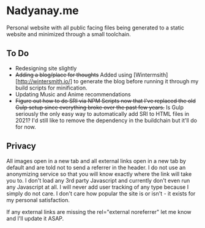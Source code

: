 # Nadyanay.me

Personal website with all public facing files being generated to a static website and minimized through a small toolchain.

## To Do

-   Redesigning site slightly
-   ~~Adding a blog/place for thoughts~~ Added using [Wintermsith][http://wintersmith.io/] to generate the blog before running it through my build scripts for minification.
-   Updating Music and Anime recommendations
-   ~~Figure out how to do SRI via NPM Scripts now that I've replaced the old Gulp setup since everything broke over the past few years.~~ Is Gulp seriously the only easy way to automatically add SRI to HTML files in 2021? I'd still like to remove the dependency in the buildchain but it'll do for now.

## Privacy

All images open in a new tab and all external links open in a new tab by default and are told not to send a referrer in the header. I do not use an anonymizing service so that you will know exactly where the link will take you to. I don't load any 3rd party Javascript and currently don't even run any Javascript at all. I will never add user tracking of any type because I simply do not care. I don't care how popular the site is or isn't - it exists for my personal satisfaction.

If any external links are missing the rel="external noreferrer" let me know and I'll update it ASAP.
